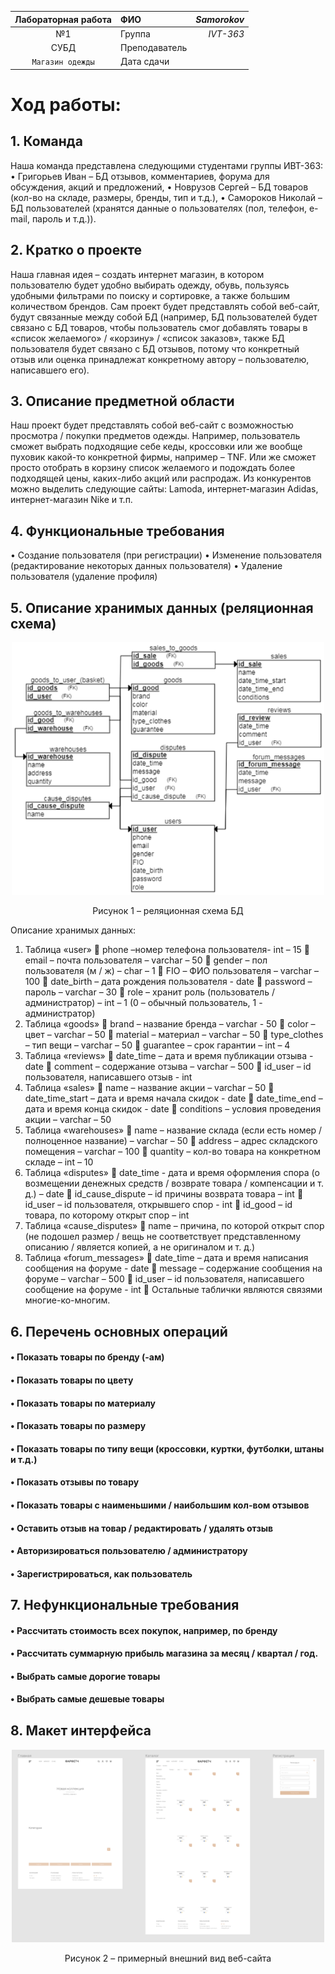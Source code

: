 |   Лабораторная работа | ФИО     | *Samorokov* |
| :-------------: |:--------------|  -----:     |
|        №1       | Группа        | *IVT-363*   |
|       СУБД      | Преподаватель |             |
| `Магазин одежды`| Дата сдачи    |             |

# Ход работы:
## 1.	Команда
Наша команда представлена следующими студентами группы ИВТ-363: 
•	Григорьев Иван – БД отзывов, комментариев, форума для обсуждения, акций и предложений, 
•	Новрузов Сергей – БД товаров (кол-во на складе, размеры, бренды, тип и т.д.), 
•	Самороков Николай – БД пользователей (хранятся данные о пользователях (пол, телефон, e-mail, пароль и т.д.)).

## 2.	Кратко о проекте 
Наша главная идея – создать интернет магазин, в котором пользователю будет удобно выбирать одежду, обувь, пользуясь удобными фильтрами по поиску и сортировке, а также большим количеством брендов. Сам проект будет представлять собой веб-сайт, будут связанные между собой БД (например, БД пользователей будет связано с БД товаров, чтобы пользователь смог добавлять товары в «список желаемого» / «корзину» / «список заказов», также БД пользователя будет связано с БД отзывов, потому что конкретный отзыв или оценка принадлежат конкретному автору – пользователю, написавшего его).
## 3.	Описание предметной области
Наш проект будет представлять собой веб-сайт с возможностью просмотра / покупки предметов одежды. Например, пользователь сможет выбрать подходящие себе кеды, кроссовки или же вообще пуховик какой-то конкретной фирмы, например – TNF. Или же сможет просто отобрать в корзину список желаемого и подождать более подходящей цены, каких-либо акций или распродаж. Из конкурентов можно выделить следующие сайты: Lamoda, интернет-магазин Adidas, интернет-магазин Nike и т.п.
## 4.	Функциональные требования
•	Создание пользователя (при регистрации)
•	Изменение пользователя (редактирование некоторых данных пользователя)
•	Удаление пользователя (удаление профиля)

## 5.	Описание хранимых данных (реляционная схема)

<div id="header" align="center">
  <img src="https://github.com/QuanRy/SUBD/blob/Samorokov-(QuanRy)/images/relative_schema.PNG" width="500"/>
  <p> Рисунок 1 – реляционная схема БД </p> 
</div>

Описание хранимых данных:
1)	Таблица «user»
	phone –номер телефона пользователя- int – 15
	email – почта пользователя – varchar – 50
	gender – пол пользователя (м / ж) – char – 1
	FIO – ФИО пользователя – varchar – 100
	date_birth – дата рождения пользователя - date
	password – пароль – varchar – 30
	role – хранит роль (пользователь / администратор) – int – 1 (0 – обычный пользователь, 1 - администратор)
2)	Таблица «goods»
	brand – название бренда – varchar - 50
	color – цвет – varchar – 50
	material – материал – varchar – 50
	type_clothes – тип вещи – varchar – 50
	guarantee – срок гарантии – int – 4
3)	Таблица «reviews»
	date_time – дата и время публикации отзыва - date
	comment – содержание отзыва – varchar – 500
	id_user – id пользователя, написавшего отзыв - int
4)	 Таблица «sales»
	name – название акции – varchar – 50
	date_time_start – дата и время начала скидок - date
	date_time_end – дата и время конца скидок - date
	conditions – условия проведения акции – varchar – 50
5)	Таблица «warehouses»
	name – название склада (если есть номер / полноценное название) – varchar – 50
	 address – адрес складского помещения – varchar – 100 
	quantity – кол-во товара на конкретном складе – int – 10
6)	Таблица «disputes»
	date_time - дата и время оформления спора (о возмещении денежных средств / возврате товара / компенсации и т. д.) – date
	id_cause_dispute – id причины возврата товара – int
	id_user – id пользователя, открывшего спор - int
	id_good – id товара, по которому открыт спор – int
7)	Таблица «cause_disputes» 
	name – причина, по которой открыт спор (не подошел размер / вещь не соответствует представленному описанию / является копией, а не оригиналом и т. д.)
8)	Таблица «forum_messages»
	date_time – дата и время написания сообщения на форуме - date
	message – содержание сообщения на форуме – varchar – 500 
	id_user – id пользователя, написавшего сообщение на форуме - int
	Остальные таблички являются связями многие-ко-многим. 


## 6.	Перечень основных операций
#### •	Показать товары по бренду (-ам)
#### •	Показать товары по цвету
#### •	Показать товары по материалу
#### •	Показать товары по размеру
#### •	Показать товары по типу вещи (кроссовки, куртки, футболки, штаны и т.д.)
#### •	Показать отзывы по товару
#### •	Показать товары с наименьшими / наибольшим кол-вом отзывов
#### •	Оставить отзыв на товар / редактировать / удалять отзыв
#### •	Авторизироваться пользователю / администратору
#### •	Зарегистрироваться, как пользователь

## 7.	Нефункциональные требования
#### •	Рассчитать стоимость всех покупок, например, по бренду
#### •	Рассчитать суммарную прибыль магазина за месяц / квартал / год.
#### •	Выбрать самые дорогие товары
#### •	Выбрать самые дешевые товары

## 8.	Макет интерфейса

<div id="header" align="center">
  <img src="https://github.com/QuanRy/SUBD/blob/Samorokov-(QuanRy)/images/figma.PNG" width="500"/>
  <p> Рисунок 2 – примерный внешний вид веб-сайта </p> 
</div>


